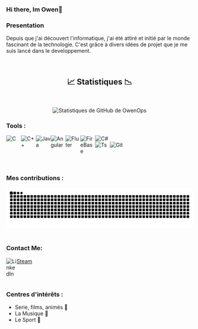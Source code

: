 ### Hi there, Im Owen👋

### **Presentation** 

Depuis que j'ai découvert l'informatique, j'ai été attiré et initié par le monde fascinant de la technologie. C'est grâce à divers idées de projet que je me suis lancé dans le developpement.

<br />
<div align="center"><h2>📈 Statistiques 📉</h2></div>
<br />

<p align="center">
  <img src="https://github-readme-stats.vercel.app/api?username=OwenOps&show_icons=true&theme=darcula&include_all_commits=true&count_private=true&langs_count=5&hide=stars" alt="Statistiques de GitHub de OwenOps">
</p>

### Tools :

<img align="left" alt="C" width="40px" src="https://cdn.jsdelivr.net/gh/devicons/devicon/icons/c/c-original.svg" />&nbsp;&nbsp;&nbsp;&nbsp;&nbsp;&nbsp;&nbsp;
<img align="left" alt="C++" width="40px" src="https://cdn.jsdelivr.net/gh/devicons/devicon/icons/cplusplus/cplusplus-original.svg" />&nbsp;&nbsp;&nbsp;&nbsp;&nbsp;&nbsp;&nbsp;
<img align="left" alt="Java" width="40px" src="https://cdn.jsdelivr.net/gh/devicons/devicon/icons/java/java-original.svg" />&nbsp;&nbsp;&nbsp;&nbsp;&nbsp;&nbsp;&nbsp;
<img align="left" alt="Angular" width="40px" src="https://cdn.jsdelivr.net/gh/devicons/devicon@latest/icons/angular/angular-original.svg" />&nbsp;&nbsp;&nbsp;&nbsp;&nbsp;&nbsp;&nbsp;
<img align="left" alt="Fluter" width="40px" src="https://cdn.jsdelivr.net/gh/devicons/devicon@latest/icons/flutter/flutter-original.svg" />
<img align="left" alt="FireBase" width="40px" src="https://cdn.jsdelivr.net/gh/devicons/devicon@latest/icons/firebase/firebase-original.svg" /> &nbsp;&nbsp;&nbsp;&nbsp;&nbsp;&nbsp;&nbsp;
<img align="left" alt="C#" width="40px" src="https://cdn.jsdelivr.net/gh/devicons/devicon@latest/icons/csharp/csharp-original.svg" /> &nbsp;&nbsp;&nbsp;&nbsp;&nbsp;&nbsp;&nbsp;
<img align="left" alt="Ts" width="40px" src="https://cdn.jsdelivr.net/gh/devicons/devicon@latest/icons/typescript/typescript-original.svg" /> &nbsp;&nbsp;&nbsp;&nbsp;&nbsp;&nbsp;&nbsp;
<img align="left" alt="Git" width="40px" src="https://cdn.jsdelivr.net/gh/devicons/devicon/icons/git/git-original-wordmark.svg" />
          
          

<br />
<br />
<br />

 ### Mes contributions :
   <img alt="github-snake" src="https://raw.githubusercontent.com/OwenOps/OwenOps/output/github-contribution-grid-snake.svg" />
   
<br />
<br />

### Contact Me:

<a href="https://www.linkedin.com/in/owen-rebeller-37161126b/"><img align="left" alt="LinkedIn" width="28px" src="https://cdn.jsdelivr.net/gh/devicons/devicon/icons/linkedin/linkedin-original.svg" /></a>
<a href="https://steamcommunity.com/profiles/76561198857582544">Steam</a>

</br>
</br>

### Centres d'intérêts :

- Serie, films, animés 🎥
- La Musique 🎵
- Le Sport 💪
